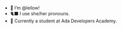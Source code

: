 * 👋 I’m @leilow! 
* 🐈‍⬛ I use she/her pronouns.
* 🐍 Currently a student at Ada Developers Academy.


<!---
leilow/leilow is a ✨ special ✨ repository because its `README.md` (this file) appears on your GitHub profile.
You can click the Preview link to take a look at your changes.
--->
